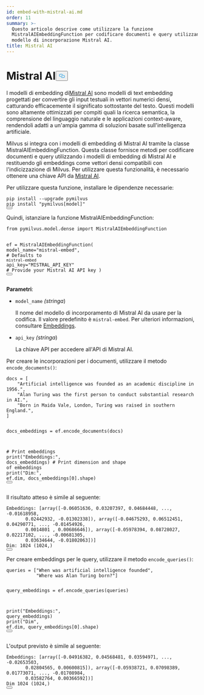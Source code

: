```yaml
---
id: embed-with-mistral-ai.md
order: 11
summary: >-
  Questo articolo descrive come utilizzare la funzione
  MistralAIEmbeddingFunction per codificare documenti e query utilizzando il
  modello di incorporazione Mistral AI.
title: Mistral AI
---
```

<h1 id="Mistral-AI" class="common-anchor-header">Mistral AI<button data-href="#Mistral-AI" class="anchor-icon" translate="no">
      <svg translate="no"
        aria-hidden="true"
        focusable="false"
        height="20"
        version="1.1"
        viewBox="0 0 16 16"
        width="16"
      >
        <path
          fill="#0092E4"
          fill-rule="evenodd"
          d="M4 9h1v1H4c-1.5 0-3-1.69-3-3.5S2.55 3 4 3h4c1.45 0 3 1.69 3 3.5 0 1.41-.91 2.72-2 3.25V8.59c.58-.45 1-1.27 1-2.09C10 5.22 8.98 4 8 4H4c-.98 0-2 1.22-2 2.5S3 9 4 9zm9-3h-1v1h1c1 0 2 1.22 2 2.5S13.98 12 13 12H9c-.98 0-2-1.22-2-2.5 0-.83.42-1.64 1-2.09V6.25c-1.09.53-2 1.84-2 3.25C6 11.31 7.55 13 9 13h4c1.45 0 3-1.69 3-3.5S14.5 6 13 6z"
        ></path>
      </svg>
    </button></h1><p>I modelli di embedding di<a href="https://mistral.ai/">Mistral AI</a> sono modelli di text embedding progettati per convertire gli input testuali in vettori numerici densi, catturando efficacemente il significato sottostante del testo. Questi modelli sono altamente ottimizzati per compiti quali la ricerca semantica, la comprensione del linguaggio naturale e le applicazioni context-aware, rendendoli adatti a un'ampia gamma di soluzioni basate sull'intelligenza artificiale.</p>
<p>Milvus si integra con i modelli di embedding di Mistral AI tramite la classe MistralAIEmbeddingFunction. Questa classe fornisce metodi per codificare documenti e query utilizzando i modelli di embedding di Mistral AI e restituendo gli embeddings come vettori densi compatibili con l'indicizzazione di Milvus. Per utilizzare questa funzionalità, è necessario ottenere una chiave API da <a href="https://console.mistral.ai/">Mistral AI</a>.</p>
<p>Per utilizzare questa funzione, installare le dipendenze necessarie:</p>
<pre><code translate="no" class="language-python">pip install --upgrade pymilvus
pip install <span class="hljs-string">&quot;pymilvus[model]&quot;</span>
<button class="copy-code-btn"></button></code></pre>
<p>Quindi, istanziare la funzione MistralAIEmbeddingFunction:</p>
<pre><code translate="no" class="language-python"><span class="hljs-keyword">from</span> pymilvus.model.dense <span class="hljs-keyword">import</span> MistralAIEmbeddingFunction

ef = MistralAIEmbeddingFunction(
    model_name=<span class="hljs-string">&quot;mistral-embed&quot;</span>, <span class="hljs-comment"># Defaults to `mistral-embed`</span>
    api_key=<span class="hljs-string">&quot;MISTRAL_API_KEY&quot;</span> <span class="hljs-comment"># Provide your Mistral AI API key</span>
)
<button class="copy-code-btn"></button></code></pre>
<p><strong>Parametri</strong>:</p>
<ul>
<li><p><code translate="no">model_name</code> <em>(stringa</em>)</p>
<p>Il nome del modello di incorporamento di Mistral AI da usare per la codifica. Il valore predefinito è <code translate="no">mistral-embed</code>. Per ulteriori informazioni, consultare <a href="https://docs.mistral.ai/capabilities/embeddings/">Embeddings</a>.</p></li>
<li><p><code translate="no">api_key</code> <em>(stringa</em>)</p>
<p>La chiave API per accedere all'API di Mistral AI.</p></li>
</ul>
<p>Per creare le incorporazioni per i documenti, utilizzare il metodo <code translate="no">encode_documents()</code>:</p>
<pre><code translate="no" class="language-python">docs = [
    <span class="hljs-string">&quot;Artificial intelligence was founded as an academic discipline in 1956.&quot;</span>,
    <span class="hljs-string">&quot;Alan Turing was the first person to conduct substantial research in AI.&quot;</span>,
    <span class="hljs-string">&quot;Born in Maida Vale, London, Turing was raised in southern England.&quot;</span>,
]

docs_embeddings = ef.encode_documents(docs)

<span class="hljs-comment"># Print embeddings</span>
<span class="hljs-built_in">print</span>(<span class="hljs-string">&quot;Embeddings:&quot;</span>, docs_embeddings)
<span class="hljs-comment"># Print dimension and shape of embeddings</span>
<span class="hljs-built_in">print</span>(<span class="hljs-string">&quot;Dim:&quot;</span>, ef.dim, docs_embeddings[<span class="hljs-number">0</span>].shape)
<button class="copy-code-btn"></button></code></pre>
<p>Il risultato atteso è simile al seguente:</p>
<pre><code translate="no" class="language-python">Embeddings: [array([-0.06051636, 0.03207397, 0.04684448, ..., -0.01618958,
       0.02442932, -0.01302338]), array([-0.04675293, 0.06512451, 0.04290771, ..., -0.01454926,
       0.0014801 , 0.00686646]), array([-0.05978394, 0.08728027, 0.02217102, ..., -0.00681305,
       0.03634644, -0.01802063])]
Dim: 1024 (1024,)
<button class="copy-code-btn"></button></code></pre>
<p>Per creare embeddings per le query, utilizzare il metodo <code translate="no">encode_queries()</code>:</p>
<pre><code translate="no" class="language-python">queries = [<span class="hljs-string">&quot;When was artificial intelligence founded&quot;</span>,
           <span class="hljs-string">&quot;Where was Alan Turing born?&quot;</span>]

query_embeddings = ef.encode_queries(queries)

<span class="hljs-built_in">print</span>(<span class="hljs-string">&quot;Embeddings:&quot;</span>, query_embeddings)
<span class="hljs-built_in">print</span>(<span class="hljs-string">&quot;Dim&quot;</span>, ef.dim, query_embeddings[<span class="hljs-number">0</span>].shape)
<button class="copy-code-btn"></button></code></pre>
<p>L'output previsto è simile al seguente:</p>
<pre><code translate="no" class="language-python">Embeddings: [array([-0.04916382, 0.04568481, 0.03594971, ..., -0.02653503,
       0.02804565, 0.00600815]), array([-0.05938721, 0.07098389, 0.01773071, ..., -0.01708984,
       0.03582764, 0.00366592])]
Dim 1024 (1024,)
<button class="copy-code-btn"></button></code></pre>
